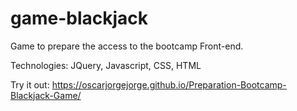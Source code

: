 # game-blackjack

Game to prepare the access to the bootcamp
Front-end.

Technologies: JQuery, Javascript, CSS, HTML

Try it out: https://oscarjorgejorge.github.io/Preparation-Bootcamp-Blackjack-Game/
